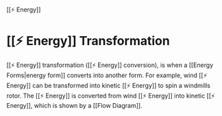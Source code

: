 [[⚡ Energy]]
# [[⚡ Energy]] Transformation
[[⚡ Energy]] transformation ([[⚡ Energy]] conversion), is when a [[Energy Forms|energy form]] converts into another form. For example, wind [[⚡ Energy]] can be transformed into kinetic [[⚡ Energy]] to spin a windmills rotor. The [[⚡ Energy]] is converted from wind [[⚡ Energy]] into kinetic [[⚡ Energy]], which is shown by a [[Flow Diagram]].